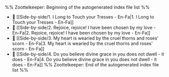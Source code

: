 %% Zoottelkeeper: Beginning of the autogenerated index file list  %%
- 📄 [[Side-by-side/1. I Long to Touch your Tresses - En-Fa|1. I Long to Touch your Tresses - En-Fa]]
- 📄 [[Side-by-side/2. Rejoice, rejoice! I have been chosen by my love - En-Fa|2. Rejoice, rejoice! I have been chosen by my love - En-Fa]]
- 📄 [[Side-by-side/3. My heart is wearied by the cruel thorns and roses' scorn - En-Fa|3. My heart is wearied by the cruel thorns and roses' scorn - En-Fa]]
- 📄 [[Side-by-side/4. Do you believe divine grace in you does not dwell - it does - En-Fa|4. Do you believe divine grace in you does not dwell - it does - En-Fa]]
%% Zoottelkeeper: End of the autogenerated index file list  %%
